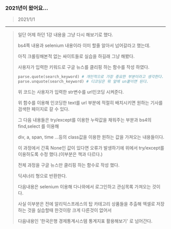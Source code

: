 ### 2021년이 왔어요...

> 2021/1/1
---
> 일단 어제 하던 1강 내용을 그냥 다시 해보기로 했다.
>
> bs4쪽 내용과 selenium 내용이라 이미 할줄 알아서 넘어갈라고 했는데.
>
> 아직 크롤링해본적 없는 싸이트들로 실습을 하길래 그냥 해봤다.
>
> 사용자가 입력한 키워드로 구글 뉴스를 클리핑 하는 함수를 작성 하였다.
> ```Python
> parse.quote(search_keyword) # 개인적으로 가장 중요한 부분이라고 생각한다.
> parse.unquote(search_keyword) # 디코딩은 뭐 앞에 un붙이면 된다.
> ```
> 위 코드는 사용자가 입력한 str변수를 url인코딩 시켜준다. 
>
> 위 함수를 이용해 인코딩한 text를 url 부분에 적절히 배치시키면 원하는 기사를 검색한 페이지로 갈 수 있다.
>
> 그 다음 내용들은 try/except를 이용한 누락값을 채워주는 부분과 bs4의 find,select 를 이용해
>
> div, a, span, time ...등의 class값을 이용한 원하는 값을 가져오는 내용들이다.
>
> 이 과정에서 간혹 None인 값이 있다면 오류가 발생하기에 위에서 try/except를 이용하도록 수정 했다.(이부분은 책과 다르다.)
>
> 전체 과정을 구글 뉴스만 클리핑 하는 함수로 작성 했다.
>
> 딕셔너리 형으로 반환한다.
>
> 다음내용은 selenium 이용해 다나와에서 로그인하고 관심목록 가져오는 것이다.
>
> 사실 이부분은 전에 알리익스프레스의 탑 카테고리 상품들을 추출해 엑셀로 저장하는 것을 실습할때 한것이랑 크게 다른것이 없어서
>
> 다음내용인 '한국은행 경제통계시스템 통계지표 활용해보기' 로 넘어간다.
